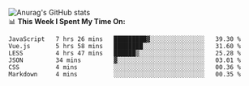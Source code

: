 
![Anurag's GitHub stats](https://github-readme-stats.vercel.app/api?username=supergczh&show_icons=true&theme=radical)
<br />
📊 **This Week I Spent My Time On:**

<!--START_SECTION:waka-->

```text
JavaScript   7 hrs 26 mins   █████████▓░░░░░░░░░░░░░░░   39.30 %
Vue.js       5 hrs 58 mins   ████████░░░░░░░░░░░░░░░░░   31.60 %
LESS         4 hrs 47 mins   ██████▒░░░░░░░░░░░░░░░░░░   25.28 %
JSON         34 mins         ▓░░░░░░░░░░░░░░░░░░░░░░░░   03.01 %
CSS          4 mins          ░░░░░░░░░░░░░░░░░░░░░░░░░   00.36 %
Markdown     4 mins          ░░░░░░░░░░░░░░░░░░░░░░░░░   00.35 %
```

<!--END_SECTION:waka-->

